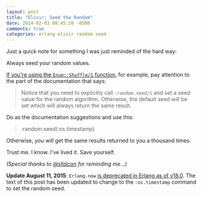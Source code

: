 ```yaml
---
layout: post
title: "Elixir: Seed the Random"
date: 2014-02-03 00:45:28 -0500
comments: true
categories: erlang elixir random seed
---
```

Just a quick note for something I was just reminded of the hard way:

Always seed your random values.

[If you're using the ```Enum::Shuffle/1``` function](http://elixir-lang.org/docs/master/), for example, pay attention to the part of the documentation that says:

>Notice that you need to explicitly call ```:random.seed/1``` and set a seed value for the random algorithm. Otherwise, the default seed will be set which will always return the same result.

Do as the documentation suggestions and use this:

>:random.seed(:os.timestamp)

Otherwise, you *will* get the same results returned to you a thousand times.

Trust me. I know. I've lived it.  Save yourself.

_(Special thanks to [@sfalcon](https://twitter.com/sfalcon/status/430183996740206593) for reminding me...)_

__Update August 11, 2015__: `Erlang.now` [is deprecated in Erlang as of v18.0](http://www.erlang.org/news/85).  The text of this post has been updated to change to the `:os.timestamp` command to set the random seed.
